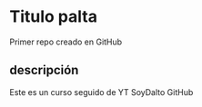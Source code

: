 # Titulo palta
Primer repo creado en GitHub

## descripción
Este es un curso seguido de YT SoyDalto GitHub
